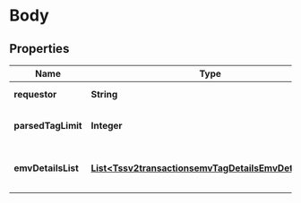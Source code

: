 
# Body

## Properties
Name | Type | Description | Notes
------------ | ------------- | ------------- | -------------
**requestor** | **String** | Identifies the service requesting parsing  | 
**parsedTagLimit** | **Integer** | Number of tags to parse for each EMV tag string provided.  |  [optional]
**emvDetailsList** | [**List&lt;Tssv2transactionsemvTagDetailsEmvDetailsList&gt;**](Tssv2transactionsemvTagDetailsEmvDetailsList.md) | An array of objects, each containing a requestId and the corresponding emvRequestCombinedTags  | 



